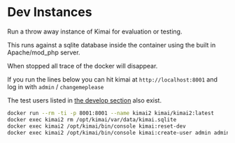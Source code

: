 # Dev Instances

Run a throw away instance of Kimai for evaluation or testing.

This runs against a sqlite database inside the container using the built in Apache/mod_php server.

When stopped all trace of the docker will disappear.

If you run the lines below you can hit kimai at `http://localhost:8001` and log in with `admin` / `changemeplease`

The test users listed in [the develop section](https://www.kimai.org/documentation/installation.html) also exist.

```bash
docker run --rm -ti -p 8001:8001 --name kimai2 kimai/kimai2:latest
docker exec kimai2 rm /opt/kimai/var/data/kimai.sqlite
docker exec kimai2 /opt/kimai/bin/console kimai:reset-dev
docker exec kimai2 /opt/kimai/bin/console kimai:create-user admin admin@example.com ROLE_SUPER_ADMIN changemeplease
```
